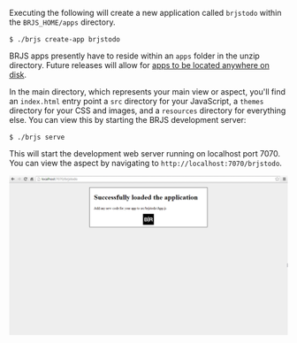 Executing the following will create a new application called `brjstodo` within
the `BRJS_HOME/apps` directory.

    $ ./brjs create-app brjstodo

<div class="alert alert-info">
  <p>
    BRJS apps presently have to reside within an <code>apps</code> folder in the unzip directory. Future releases will allow for <a href="https://github.com/BladeRunnerJS/brjs/issues/1">apps to be located anywhere on disk</a>.
  </p>
</div>

In the main directory, which represents your main view or aspect, you'll find an `index.html` entry point a `src` directory for your JavaScript, a `themes` directory for your CSS and images, and a `resources` directory for everything else. You can view this by starting the BRJS development server:

    $ ./brjs serve

This will start the development web server running on localhost port 7070. You can view the aspect by navigating to `http://localhost:7070/brjstodo`.

![](/docs/use/img/brjstodo_app_first_load.png)
